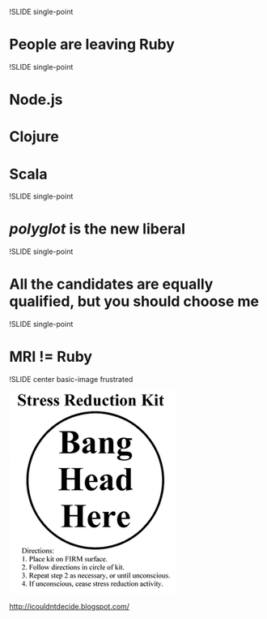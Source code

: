 !SLIDE single-point

# People are leaving Ruby

!SLIDE single-point

# Node.js
# Clojure
# Scala

!SLIDE single-point

# _polyglot_ is the new liberal

!SLIDE single-point

# All the candidates are equally qualified, but you should choose me

!SLIDE single-point

# MRI __!=__ Ruby

!SLIDE center basic-image frustrated

![frustrated](frustrated.png)

http://icouldntdecide.blogspot.com/
